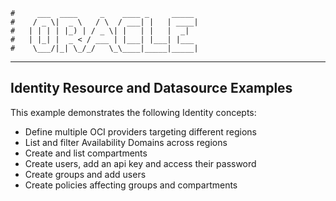     #     ___  ____     _    ____ _     _____
    #    / _ \|  _ \   / \  / ___| |   | ____|
    #   | | | | |_) | / _ \| |   | |   |  _|
    #   | |_| |  _ < / ___ | |___| |___| |___
    #    \___/|_| \_/_/   \_\____|_____|_____|
***
## Identity Resource and Datasource Examples
This example demonstrates the following Identity concepts:
* Define multiple OCI providers targeting different regions
* List and filter Availability Domains across regions
* Create and list compartments
* Create users, add an api key and access their password
* Create groups and add users
* Create policies affecting groups and compartments
 
